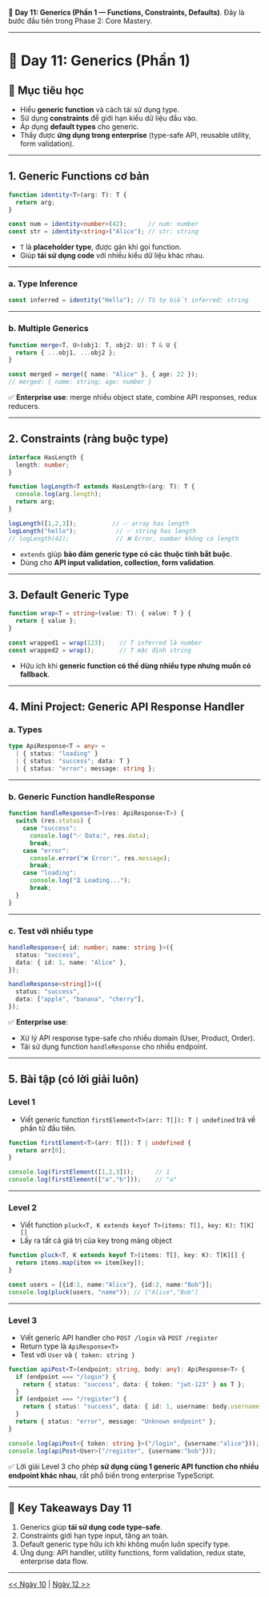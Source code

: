 🚀 **Day 11: Generics (Phần 1 — Functions, Constraints, Defaults)**. Đây là bước đầu tiên trong Phase 2: Core Mastery.

---

# 📘 Day 11: Generics (Phần 1)

## 🎯 Mục tiêu học

* Hiểu **generic function** và cách tái sử dụng type.
* Sử dụng **constraints** để giới hạn kiểu dữ liệu đầu vào.
* Áp dụng **default types** cho generic.
* Thấy được **ứng dụng trong enterprise** (type-safe API, reusable utility, form validation).

---

## 1. Generic Functions cơ bản

```ts
function identity<T>(arg: T): T {
  return arg;
}

const num = identity<number>(42);      // num: number
const str = identity<string>("Alice"); // str: string
```

* `T` là **placeholder type**, được gán khi gọi function.
* Giúp **tái sử dụng code** với nhiều kiểu dữ liệu khác nhau.

---

### a. Type Inference

```ts
const inferred = identity("Hello"); // TS tự biết inferred: string
```

---

### b. Multiple Generics

```ts
function merge<T, U>(obj1: T, obj2: U): T & U {
  return { ...obj1, ...obj2 };
}

const merged = merge({ name: "Alice" }, { age: 22 });
// merged: { name: string; age: number }
```

✅ **Enterprise use**: merge nhiều object state, combine API responses, redux reducers.

---

## 2. Constraints (ràng buộc type)

```ts
interface HasLength {
  length: number;
}

function logLength<T extends HasLength>(arg: T): T {
  console.log(arg.length);
  return arg;
}

logLength([1,2,3]);          // ✅ array has length
logLength("hello");           // ✅ string has length
// logLength(42);             // ❌ Error, number không có length
```

* `extends` giúp **bảo đảm generic type có các thuộc tính bắt buộc**.
* Dùng cho **API input validation, collection, form validation**.

---

## 3. Default Generic Type

```ts
function wrap<T = string>(value: T): { value: T } {
  return { value };
}

const wrapped1 = wrap(123);    // T inferred là number
const wrapped2 = wrap();       // T mặc định string
```

* Hữu ích khi **generic function có thể dùng nhiều type nhưng muốn có fallback**.

---

## 4. Mini Project: Generic API Response Handler

### a. Types

```ts
type ApiResponse<T = any> =
  | { status: "loading" }
  | { status: "success"; data: T }
  | { status: "error"; message: string };
```

---

### b. Generic Function handleResponse

```ts
function handleResponse<T>(res: ApiResponse<T>) {
  switch (res.status) {
    case "success":
      console.log("✅ Data:", res.data);
      break;
    case "error":
      console.error("❌ Error:", res.message);
      break;
    case "loading":
      console.log("⏳ Loading...");
      break;
  }
}
```

---

### c. Test với nhiều type

```ts
handleResponse<{ id: number; name: string }>({
  status: "success",
  data: { id: 1, name: "Alice" },
});

handleResponse<string[]>({
  status: "success",
  data: ["apple", "banana", "cherry"],
});
```

✅ **Enterprise use**:

* Xử lý API response type-safe cho nhiều domain (User, Product, Order).
* Tái sử dụng function `handleResponse` cho nhiều endpoint.

---

## 5. Bài tập (có lời giải luôn)

### Level 1

* Viết generic function `firstElement<T>(arr: T[]): T | undefined` trả về phần tử đầu tiên.

```ts
function firstElement<T>(arr: T[]): T | undefined {
  return arr[0];
}

console.log(firstElement([1,2,3]));      // 1
console.log(firstElement(["a","b"]));    // "a"
```

---

### Level 2

* Viết function `pluck<T, K extends keyof T>(items: T[], key: K): T[K][]`
* Lấy ra tất cả giá trị của key trong mảng object

```ts
function pluck<T, K extends keyof T>(items: T[], key: K): T[K][] {
  return items.map(item => item[key]);
}

const users = [{id:1, name:"Alice"}, {id:2, name:"Bob"}];
console.log(pluck(users, "name")); // ["Alice","Bob"]
```

---

### Level 3

* Viết generic API handler cho `POST /login` và `POST /register`
* Return type là `ApiResponse<T>`
* Test với `User` và `{ token: string }`

```ts
function apiPost<T>(endpoint: string, body: any): ApiResponse<T> {
  if (endpoint === "/login") {
    return { status: "success", data: { token: "jwt-123" } as T };
  }
  if (endpoint === "/register") {
    return { status: "success", data: { id: 1, username: body.username } as T };
  }
  return { status: "error", message: "Unknown endpoint" };
}

console.log(apiPost<{ token: string }>("/login", {username:"alice"}));
console.log(apiPost<User>("/register", {username:"bob"}));
```

✅ Lời giải Level 3 cho phép **sử dụng cùng 1 generic API function cho nhiều endpoint khác nhau**, rất phổ biến trong enterprise TypeScript.

---

## 🔑 Key Takeaways Day 11

1. Generics giúp **tái sử dụng code type-safe**.
2. Constraints giới hạn type input, tăng an toàn.
3. Default generic type hữu ích khi không muốn luôn specify type.
4. Ứng dụng: API handler, utility functions, form validation, redux state, enterprise data flow.

---

[<< Ngày 10](./Day10.md) | [Ngày 12 >>](./Day12.md)